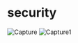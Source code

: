 # security


![Capture](https://user-images.githubusercontent.com/92950618/236592125-fab7e228-a21e-40d4-8f19-d9fb7e516822.PNG)
![Capture1](https://user-images.githubusercontent.com/92950618/236592129-033e0ae9-6628-4959-8cd3-579093472007.PNG)
